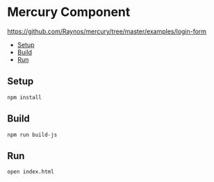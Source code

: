 # Mercury Component

https://github.com/Raynos/mercury/tree/master/examples/login-form

* [Setup](#setup)
* [Build](#build)
* [Run](#run)

## Setup
    npm install

## Build
    npm run build-js

## Run
    open index.html
